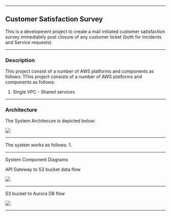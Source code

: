 

---

## Customer Satisfaction Survey

This is a development project to create a mail initiated customer satisfaction survey immediately post closure of any customer ticket (both for Incidents and Service requests)

---

### Description

This project consist of a number of AWS platforms and components as follows:
1This project consists of a number of AWS platforms and components as follows:
1. Single VPC - Shared services


---

### Architecture

The System Architecure is depicted below:

<img src="./proforma.jpg">

---

The system works as follows:
1. 


---

System Component Diagrams

API Gateway to S3 bucket data flow

<img src="./CDRInfo.png">
   
---

S3 bucket to Aurora DB flow

<img src="./sipgrafana.png">

---
